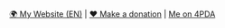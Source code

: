 [🌍 My Website (EN)](https://mmk.pw/en) |
[❤️ Make a donation](https://mmk.pw/en/donate/) |
[Me on 4PDA](https://4pda.to/forum/index.php?showuser=9512256)
